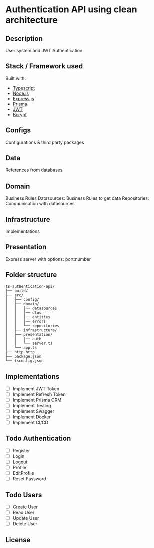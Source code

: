 # Authentication API using clean architecture

## Description

User system and JWT Authentication

## Stack / Framework used

Built with:

- [Typescript](https://www.typescriptlang.org/)
- [Node.js](https://nodejs.org/en/)
- [Express.js](https://expressjs.com/)
- [Prisma](https://www.prisma.io/)
- [JWT](https://jwt.io/)
- [Bcrypt](https://www.npmjs.com/package/bcrypt)

## Configs

Configurations & third party packages

## Data

References from databases

## Domain

Business Rules
Datasources: Business Rules to get data
Repositories: Communication with datasources

## Infrastructure

Implementations

## Presentation

Express server with options: port:number

## Folder structure

    ts-authentication-api/
    ├── build/
    ├── src/
    │   ├── config/
    │   ├── domain/
    │   │   │── datasources
    │   │   │── dtos
    │   │   │── entities
    │   │   │── errors
    │   │   └── repositories
    │   ├── infrastructure/
    │   ├── presentation/
    │   │   │── auth
    │   │   └── server.ts
    │   └── app.ts
    ├── http.http
    ├── package.json
    └── tsconfig.json

## Implementations

- [ ] Implement JWT Token
- [ ] Implement Refresh Token
- [ ] Implement Prisma ORM
- [ ] Implement Testing
- [ ] Implement Swagger
- [ ] Implement Docker
- [ ] Implement CI/CD

## Todo Authentication

- [ ] Register
- [ ] Login
- [ ] Logout
- [ ] Profile
- [ ] EditProfile
- [ ] Reset Password

## Todo Users

- [ ] Create User
- [ ] Read User
- [ ] Update User
- [ ] Delete User

## License
